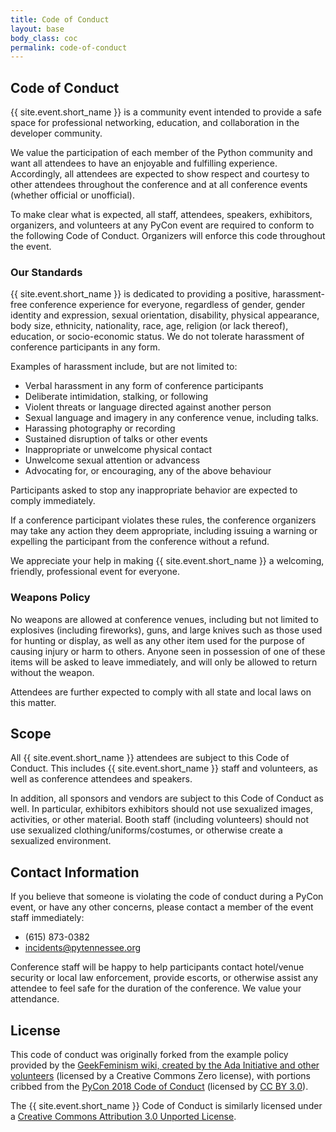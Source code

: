 ```yaml
---
title: Code of Conduct
layout: base
body_class: coc
permalink: code-of-conduct
---
```


## Code of Conduct

{{ site.event.short_name }} is a community event intended to provide a safe space for professional networking, education, and collaboration in the developer community.

We value the participation of each member of the Python community and want all attendees to have an enjoyable and fulfilling experience. Accordingly, all attendees are expected to show respect and courtesy to other attendees throughout the conference and at all conference events (whether official or unofficial).

To make clear what is expected, all staff, attendees, speakers, exhibitors, organizers, and volunteers at any PyCon event are required to conform to the following Code of Conduct. Organizers will enforce this code throughout the event.


### Our Standards

{{ site.event.short_name }} is dedicated to providing a positive, harassment-free conference experience for everyone, regardless of gender, gender identity and expression, sexual orientation, disability, physical appearance, body size, ethnicity, nationality, race, age, religion (or lack thereof), education, or socio-economic status.
We do not tolerate harassment of conference participants in any form.

Examples of harassment include, but are not limited to:

* Verbal harassment in any form of conference participants 
* Deliberate intimidation, stalking, or following
* Violent threats or language directed against another person
* Sexual language and imagery in any conference venue, including talks.
* Harassing photography or recording
* Sustained disruption of talks or other events
* Inappropriate or unwelcome physical contact
* Unwelcome sexual attention or advancess
* Advocating for, or encouraging, any of the above behaviour

Participants asked to stop any inappropriate behavior are expected to comply immediately.

If a conference participant violates these rules, the conference organizers may take any action they deem appropriate, including issuing a warning or expelling the participant from the conference without a refund.

We appreciate your help in making {{ site.event.short_name }} a welcoming, friendly, professional event for everyone.


### Weapons Policy
    
No weapons are allowed at conference venues, including but not limited to explosives (including fireworks), guns, and large knives such as those used for hunting or display, as well as any other item used for the purpose of causing injury or harm to others. Anyone seen in possession of one of these items will be asked to leave immediately, and will only be allowed to return without the weapon.

Attendees are further expected to comply with all state and local laws on this matter.


## Scope

All {{ site.event.short_name }} attendees are subject to this Code of Conduct. This includes {{ site.event.short_name }} staff and volunteers, as well as conference attendees and speakers.

In addition, all sponsors and vendors are subject to this Code of Conduct as well. In particular, exhibitors exhibitors should not use sexualized images, activities, or other material. Booth staff (including volunteers) should not use sexualized clothing/uniforms/costumes, or otherwise create a sexualized environment.


## Contact Information

If you believe that someone is violating the code of conduct during a PyCon event, or have any other concerns, please contact a member of the event staff immediately:

* (615) 873-0382
* incidents@pytennessee.org

Conference staff will be happy to help participants contact hotel/venue security or local law enforcement, provide escorts, or otherwise assist any attendee to feel safe for the duration of the conference. We value your attendance.


## License

This code of conduct was originally forked from the example policy provided by the [GeekFeminism wiki, created by the Ada Initiative and other volunteers](http://geekfeminism.wikia.com/wiki/Conference_anti-harassment/Policy) (licensed by a Creative Commons Zero license),
with portions cribbed from the [PyCon 2018 Code of Conduct](https://github.com/python/pycon-code-of-conduct/tree/2f4d980c8df6f1473d814c0af66f0243b842059f) (licensed by [CC BY 3.0](https://creativecommons.org/licenses/by/3.0/)).

The {{ site.event.short_name }} Code of Conduct is similarly licensed under a [Creative Commons Attribution 3.0 Unported License](https://creativecommons.org/licenses/by/3.0/).
